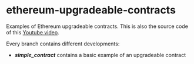 # ethereum-upgradeable-contracts
Examples of Ethereum upgradeable contracts. This is also the source code of this [Youtube video](https://www.youtube.com/watch?v=7-EoVgHwVnc&t=2s).

Every branch contains different developments:
- ***simple_contract*** contains a basic example of an upgradeable contract

